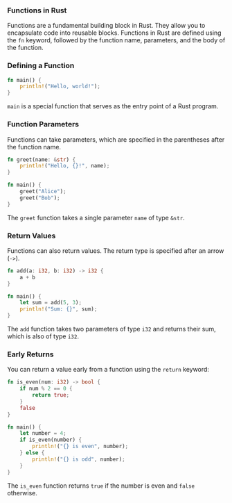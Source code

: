 ### Functions in Rust

Functions are a fundamental building block in Rust. They allow you to encapsulate code into reusable blocks. Functions in Rust are defined using the `fn` keyword, followed by the function name, parameters, and the body of the function.

### Defining a Function

```rust
fn main() {
    println!("Hello, world!");
}
```

`main` is a special function that serves as the entry point of a Rust program.

### Function Parameters

Functions can take parameters, which are specified in the parentheses after the function name.

```rust
fn greet(name: &str) {
    println!("Hello, {}!", name);
}

fn main() {
    greet("Alice");
    greet("Bob");
}
```

The `greet` function takes a single parameter `name` of type `&str`.

### Return Values

Functions can also return values. The return type is specified after an arrow (`->`).

```rust
fn add(a: i32, b: i32) -> i32 {
    a + b
}

fn main() {
    let sum = add(5, 3);
    println!("Sum: {}", sum);
}
```

The `add` function takes two parameters of type `i32` and returns their sum, which is also of type `i32`.

### Early Returns

You can return a value early from a function using the `return` keyword:

```rust
fn is_even(num: i32) -> bool {
    if num % 2 == 0 {
        return true;
    }
    false
}

fn main() {
    let number = 4;
    if is_even(number) {
        println!("{} is even", number);
    } else {
        println!("{} is odd", number);
    }
}
```

The `is_even` function returns `true` if the number is even and `false` otherwise.